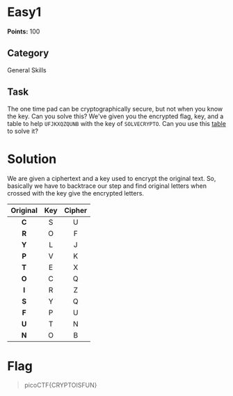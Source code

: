 # Easy1
**Points:** 100

## Category
General Skills

## Task
The one time pad can be cryptographically secure, but not when you know the key. Can you solve this? We've given you the encrypted flag, key, and a table to help ```UFJKXQZQUNB``` with the key of ```SOLVECRYPTO```. Can you use this [table](https://2019shell1.picoctf.com/static/30d4405c34cf6490b082e6cf8f56ac56/table.txt) to solve it?

# Solution
We are given a ciphertext and a key used to encrypt the original text. So, basically we have to backtrace our step and find original letters when crossed with the key give the encrypted letters.

| Original | Key | Cipher |
|:--------:|:---:|:------:|
|  **C**   |  S  |   U   |
|  **R**   |  O  |   F   |
|  **Y**   |  L  |   J   |
|  **P**   |  V  |   K   |
|  **T**   |  E  |   X   |
|  **O**   |  C  |   Q   |
|  **I**   |  R  |   Z   |
|  **S**   |  Y  |   Q   |
|  **F**   |  P  |   U   |
|  **U**   |  T  |   N   |
|  **N**   |  O  |   B   |

# Flag
> picoCTF{CRYPTOISFUN}
